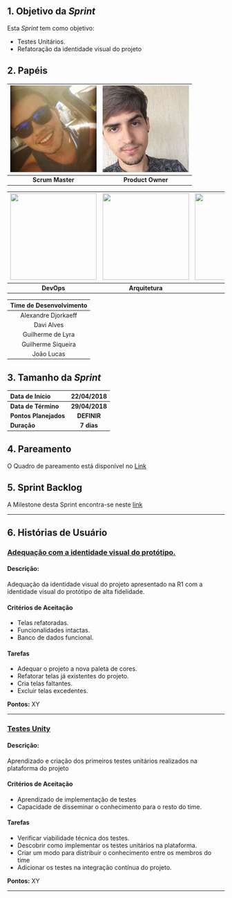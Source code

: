 ## 1. Objetivo da _Sprint_

<p align="justify">Esta <i>Sprint</i> tem como objetivo:</p>

- Testes Unitários.
- Refatoração da identidade visual do projeto


## 2. Papéis

| <img src="https://github.com/RomeuCarvalhoAntunes/2018.1-Reabilitacao-Motora/blob/master/docs/imagens/grupo/Romeu_Antunes.png?raw=true" width="200" height="200"/> |  <img src="https://github.com/RomeuCarvalhoAntunes/2018.1-Reabilitacao-Motora/blob/master/docs/imagens/grupo/Lucas_Malta.png?raw=true" width="200" height="200"/> |
|:--:|:--:|
| **Scrum Master** | **Product Owner** |

| <img src="https://github.com/fga-gpp-mds/2018.1-Reabilitacao-Motora/blob/development/docs/imagens/grupo/Victor_Moura.png?raw=true" width="200" height="200"/> | <img src="https://github.com/fga-gpp-mds/2018.1-Reabilitacao-Motora/blob/development/docs/imagens/grupo/Vitor_Falc%C3%A3o.png?raw=true" width="200" height="200"/> | <img src="https://github.com/fga-gpp-mds/2018.1-Reabilitacao-Motora/blob/development/docs/imagens/grupo/Arthur_Diniz.png?raw=true" width="200" height="200"/> |
|:--:|:--:|:--:|
| **DevOps** | **Arquitetura** | **Joker** |

| Time de Desenvolvimento |
|:--:|
| Alexandre Djorkaeff |
| Davi Alves |
| Guilherme de Lyra |
| Guilherme Siqueira |
| João Lucas |

## 3. Tamanho da _Sprint_

| Data de Início | 22/04/2018 |
|:--|:--:|
| **Data de Término** | **29/04/2018** |
| **Pontos Planejados** | **DEFINIR**|
| **Duração** | **7 dias** |


## 4. Pareamento

O Quadro de pareamento está disponível no [Link](https://raw.githubusercontent.com/RomeuCarvalhoAntunes/2018.1-Reabilitacao-Motora/master/docs/imagens/Quadro%20de%20Pareamento/Quadro_de_Pareamento_Sprint07.png)



## 5. Sprint Backlog

A Milestone desta Sprint encontra-se neste [link](https://github.com/fga-gpp-mds/2018.1-Reabilitacao-Motora/milestone/8)

-------

## 6. Histórias de Usuário

### [Adequação com a identidade visual do protótipo.](https://github.com/fga-gpp-mds/2018.1-Reabilitacao-Motora/issues/149)

#### Descrição:
Adequação da identidade visual do projeto apresentado na R1 com a identidade visual do protótipo de alta fidelidade.

#### Critérios de Aceitação

- Telas refatoradas.
- Funcionalidades intactas.
- Banco de dados funcional.


#### Tarefas
- Adequar o projeto a nova paleta de cores.
- Refatorar telas já existentes do projeto.
- Cria telas faltantes.
- Excluir telas excedentes.

**Pontos:** XY

---

### [Testes Unity](https://github.com/fga-gpp-mds/2018.1-Reabilitacao-Motora/issues/148)

#### Descrição:
Aprendizado e criação dos primeiros testes unitários realizados na plataforma do projeto

#### Critérios de Aceitação
- Aprendizado de implementação de testes
- Capacidade de disseminar o conhecimento para o resto do time.


#### Tarefas
- Verificar viabilidade técnica dos testes.
- Descobrir como implementar os testes unitários na plataforma.
- Criar um modo para distribuir o conhecimento entre os membros do time
- Adicionar os testes na integração contínua do projeto.

**Pontos:** XY

---
